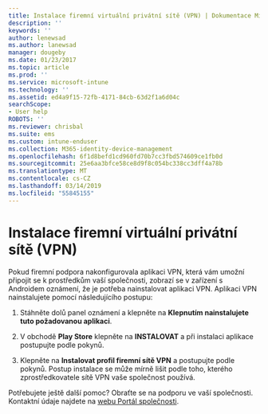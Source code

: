 ```yaml
---
title: Instalace firemní virtuální privátní sítě (VPN) | Dokumentace Microsoftu
description: ''
keywords: ''
author: lenewsad
ms.author: lanewsad
manager: dougeby
ms.date: 01/23/2017
ms.topic: article
ms.prod: ''
ms.service: microsoft-intune
ms.technology: ''
ms.assetid: ed4a9f15-72fb-4171-84cb-63d2f1a6d04c
searchScope:
- User help
ROBOTS: ''
ms.reviewer: chrisbal
ms.suite: ems
ms.custom: intune-enduser
ms.collection: M365-identity-device-management
ms.openlocfilehash: 6f1d8befd1cd960fd70b7cc3fbd574609ce1fb0d
ms.sourcegitcommit: 25e6aa3bfce58ce8d9f8c054bc338cc3dff4a78b
ms.translationtype: MT
ms.contentlocale: cs-CZ
ms.lasthandoff: 03/14/2019
ms.locfileid: "55845155"
---
```

# <a name="how-to-install-your-companys-virtual-private-network-vpn"></a>Instalace firemní virtuální privátní sítě (VPN)

Pokud firemní podpora nakonfigurovala aplikaci VPN, která vám umožní připojit se k prostředkům vaší společnosti, zobrazí se v zařízení s Androidem oznámení, že je potřeba nainstalovat aplikaci VPN. Aplikaci VPN nainstalujete pomocí následujícího postupu:

1.  Stáhněte dolů panel oznámení a klepněte na **Klepnutím nainstalujete tuto požadovanou aplikaci**.

2.  V obchodě **Play Store** klepněte na **INSTALOVAT** a při instalaci aplikace postupujte podle pokynů.

3.  Klepněte na **Instalovat profil firemní sítě VPN** a postupujte podle pokynů. Postup instalace se může mírně lišit podle toho, kterého zprostředkovatele sítě VPN vaše společnost používá.


Potřebujete ještě další pomoc? Obraťte se na podporu ve vaší společnosti. Kontaktní údaje najdete na [webu Portál společnosti](https://go.microsoft.com/fwlink/?linkid=2010980).
